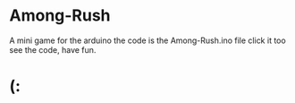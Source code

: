 # Among-Rush
 A mini game for the arduino
 the code is the Among-Rush.ino file click it too see the code, have fun.
# (:

